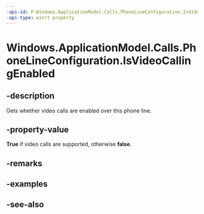 ```yaml
---
-api-id: P:Windows.ApplicationModel.Calls.PhoneLineConfiguration.IsVideoCallingEnabled
-api-type: winrt property
---
```


<!-- Property syntax
public bool IsVideoCallingEnabled { get; }
-->

# Windows.ApplicationModel.Calls.PhoneLineConfiguration.IsVideoCallingEnabled

## -description
Gets whether video calls are enabled over this phone line.

## -property-value
**True** if video calls are supported, otherwise **false**.

## -remarks

## -examples

## -see-also
